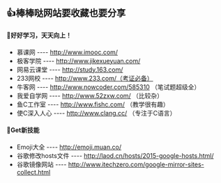 ## :+1:棒棒哒网站要收藏也要分享
#### **:seedling:好好学习，天天向上！**
* 慕课网 ---- http://www.imooc.com/
* 极客学院 ---- http://www.jikexueyuan.com/
* 网易云课堂 ---- http://study.163.com/
* 233网校 ---- http://www.233.com/（考证必备）
* 牛客网 ---- http://www.nowcoder.com/585310 （笔试题超级全）
* 我爱自学网 ---- http://www.52zxw.com/ （比较杂）
* 鱼C工作室 ---- http://www.fishc.com/ （教学很有趣）
* 使C深入人心 ---- http://www.clang.cc/ （专注于C语言）

#### **:evergreen_tree:Get新技能**
* Emoji大全 ---- http://emoji.muan.co/
* 谷歌修改hosts文件 ---- http://laod.cn/hosts/2015-google-hosts.html/
* 谷歌镜像网站 ---- http://www.itechzero.com/google-mirror-sites-collect.html
